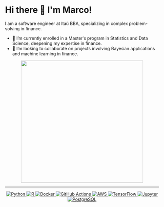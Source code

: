 # Hi there 👋 I'm Marco!

I am a software engineer at Itaú BBA, specializing in complex problem-solving in finance.

- 🌱 I’m currently enrolled in a Master's program in Statistics and Data Science, deepening my expertise in finance.
- 👯 I’m looking to collaborate on projects involving Bayesian applications and machine learning in finance.

<p align="center">
  <img src="https://github-readme-streak-stats.herokuapp.com?user=Occhima&theme=dark&hide_border=true" width="400">
</p>

---
<p align="center">
  <a href="https://www.python.org/" target="_blank">
    <img src="https://img.shields.io/badge/Python-%2314354C.svg?style=flat-square&logo=python&logoColor=white" alt="Python">
  </a>
  <a href="https://www.r-project.org/" target="_blank">
    <img src="https://img.shields.io/badge/R-%23276DC3.svg?style=flat-square&logo=R&logoColor=white" alt="R">
  </a>
  <a href="https://www.docker.com/" target="_blank">
    <img src="https://img.shields.io/badge/Docker-%232496ED.svg?style=flat-square&logo=docker&logoColor=white" alt="Docker">
  </a>
  <a href="https://github.com/features/actions" target="_blank">
    <img src="https://img.shields.io/badge/GitHub%20Actions-%232671E5.svg?style=flat-square&logo=github-actions&logoColor=white" alt="GitHub Actions">
  </a>
  <a href="https://aws.amazon.com/" target="_blank">
    <img src="https://img.shields.io/badge/AWS-%23FF9900.svg?style=flat-square&logo=amazon-aws&logoColor=white" alt="AWS">
  </a>
  <!-- Additional Badges -->
  <a href="https://www.tensorflow.org/" target="_blank">
    <img src="https://img.shields.io/badge/TensorFlow-%23FF6F00.svg?style=flat-square&logo=TensorFlow&logoColor=white" alt="TensorFlow">
  </a>
  <a href="https://jupyter.org/" target="_blank">
    <img src="https://img.shields.io/badge/Jupyter-%23F37626.svg?style=flat-square&logo=Jupyter&logoColor=white" alt="Jupyter">
  </a>
  <a href="https://www.postgresql.org/" target="_blank">
    <img src="https://img.shields.io/badge/PostgreSQL-%23336791.svg?style=flat-square&logo=postgresql&logoColor=white" alt="PostgreSQL">
  </a>
</p>

<!-- <\!-- Contact and Social Media Links -\-> -->
<!-- <p align="center"> -->
<!--   <\!-- LinkedIn -\-> -->
<!--   <a href="https://www.linkedin.com/in/[YourLinkedInProfile]" target="_blank"> -->
<!--     <img src="https://img.shields.io/badge/LinkedIn-%230A66C2.svg?style=flat-square&logo=linkedin&logoColor=white" alt="LinkedIn"> -->
<!--   </a> -->
<!--   <\!-- Twitter -\-> -->
<!--   <a href="https://twitter.com/[YourTwitterHandle]" target="_blank"> -->
<!--     <img src="https://img.shields.io/badge/Twitter-%231DA1F2.svg?style=flat-square&logo=twitter&logoColor=white" alt="Twitter"> -->
<!--   </a> -->
<!--   <\!-- Personal Website or Blog -\-> -->
<!--   <a href="[YourWebsiteOrBlog]" target="_blank"> -->
<!--     <img src="https://img.shields.io/badge/Website-%23000000.svg?style=flat-square&logo=Firefox-Browser&logoColor=white" alt="Website/Blog"> -->
<!--   </a> -->
<!-- </p> -->
